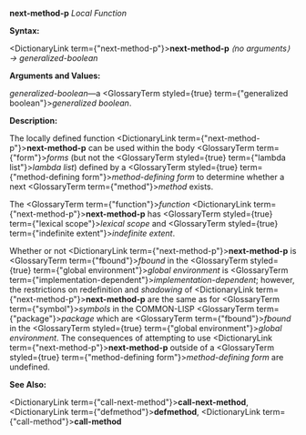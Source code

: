 **next-method-p** *Local Function* 



**Syntax:** 



<DictionaryLink  term={"next-method-p"}><b>next-method-p</b></DictionaryLink> *⟨no arguments⟩ → generalized-boolean* 



**Arguments and Values:** 



*generalized-boolean*—a <GlossaryTerm styled={true} term={"generalized boolean"}><i>generalized boolean</i></GlossaryTerm>. 



**Description:** 



The locally defined function <DictionaryLink  term={"next-method-p"}><b>next-method-p</b></DictionaryLink> can be used within the body <GlossaryTerm  term={"form"}><i>forms</i></GlossaryTerm> (but not the <GlossaryTerm styled={true} term={"lambda list"}><i>lambda list</i></GlossaryTerm>) defined by a <GlossaryTerm styled={true} term={"method-defining form"}><i>method-defining form</i></GlossaryTerm> to determine whether a next <GlossaryTerm  term={"method"}><i>method</i></GlossaryTerm> exists. 



The <GlossaryTerm  term={"function"}><i>function</i></GlossaryTerm> <DictionaryLink  term={"next-method-p"}><b>next-method-p</b></DictionaryLink> has <GlossaryTerm styled={true} term={"lexical scope"}><i>lexical scope</i></GlossaryTerm> and <GlossaryTerm styled={true} term={"indefinite extent"}><i>indefinite extent</i></GlossaryTerm>. 



Whether or not <DictionaryLink  term={"next-method-p"}><b>next-method-p</b></DictionaryLink> is <GlossaryTerm  term={"fbound"}><i>fbound</i></GlossaryTerm> in the <GlossaryTerm styled={true} term={"global environment"}><i>global environment</i></GlossaryTerm> is <GlossaryTerm  term={"implementation-dependent"}><i>implementation-dependent</i></GlossaryTerm>; however, the restrictions on redefinition and *shadowing* of <DictionaryLink  term={"next-method-p"}><b>next-method-p</b></DictionaryLink> are the same as for <GlossaryTerm  term={"symbol"}><i>symbols</i></GlossaryTerm> in the COMMON-LISP <GlossaryTerm  term={"package"}><i>package</i></GlossaryTerm> which are <GlossaryTerm  term={"fbound"}><i>fbound</i></GlossaryTerm> in the <GlossaryTerm styled={true} term={"global environment"}><i>global environment</i></GlossaryTerm>. The consequences of attempting to use <DictionaryLink  term={"next-method-p"}><b>next-method-p</b></DictionaryLink> outside of a <GlossaryTerm styled={true} term={"method-defining form"}><i>method-defining form</i></GlossaryTerm> are undefined. 



**See Also:** 



<DictionaryLink  term={"call-next-method"}><b>call-next-method</b></DictionaryLink>, <DictionaryLink  term={"defmethod"}><b>defmethod</b></DictionaryLink>, <DictionaryLink  term={"call-method"}><b>call-method</b></DictionaryLink> 







 



 



